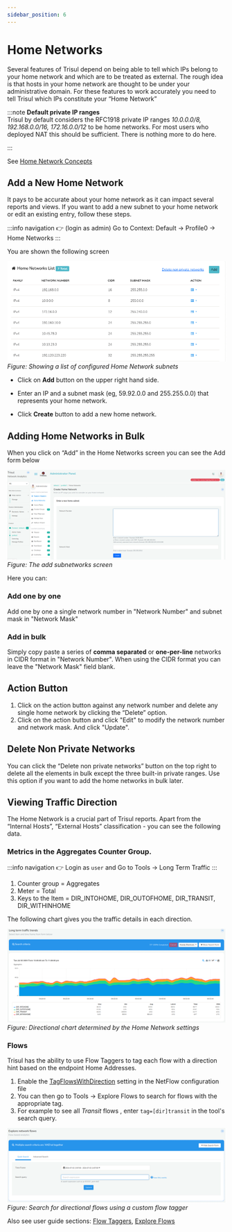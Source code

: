 ```yaml
---
sidebar_position: 6
---
```


# Home Networks

Several features of Trisul depend on being able to tell which IPs belong
to your home network and which are to be treated as external. The rough
idea is that hosts in your home network are thought to be under your
administrative domain. For these features to work accurately you need to
tell Trisul which IPs constitute your “Home Network”

:::note **Default private IP ranges**  
Trisul by default considers the RFC1918 private IP ranges *10.0.0.0/8,
192.168.0.0/16, 172.16.0.0/12* to be home networks. For most users who
deployed NAT this should be sufficient. There is nothing more to do
here.

:::

See [Home Network Concepts](/docs/ag/webadmin/homenetwork_concepts)

## Add a New Home Network

It pays to be accurate about your home network as it can impact several
reports and views. If you want to add a new subnet to your home network
or edit an existing entry, follow these steps.

:::info navigation
:point_right: (login as admin) Go to Context: Default &rarr; Profile0 &rarr; Home
Networks
:::

You are shown the following screen

![](images/homenetworks.png)  
*Figure: Showing a list of configured Home Network subnets*

- Click on **Add** button on the upper right hand side.   

- Enter an IP and a subnet mask (eg, 59.92.0.0 and 255.255.0.0) that
  represents your home network.  

- Click **Create** button to add a new home network.

## Adding Home Networks in Bulk

When you click on “Add” in the Home Networks screen you can see the Add
form below

![](images/create_homenetwork_form.png)  
*Figure: The add subnetworks screen*

Here you can:
### Add one by one 
Add one by one a single network number in "Network Number" and subnet mask in "Network Mask"

### Add in bulk  
Simply copy paste a series of **comma separated** or **one-per-line** networks in CIDR format in "Network Number". When using the CIDR format you can leave the "Network Mask" field blank.

## Action Button 

1. Click on the action button against any network number and delete any single home network by clicking the “Delete” option.
2. Click on the action button and click "Edit" to modify the network number and network mask. And click "Update".

## Delete Non Private Networks
You can click the “Delete non private networks” button on the top right to delete all the elements in bulk except the three built-in private ranges. Use this option if you want to add the home networks in bulk later.

## Viewing Traffic Direction

The Home Network is a crucial part of Trisul reports. Apart from the
“Internal Hosts”, “External Hosts” classification - you can see the
following data.

### Metrics in the Aggregates Counter Group.

:::info navigation
:point_right: Login as `user` and Go to Tools &rarr; Long Term Traffic
:::

1. Counter group = Aggregates
2. Meter = Total
3. Keys to the Item = DIR_INTOHOME, DIR_OUTOFHOME, DIR_TRANSIT, DIR_WITHINHOME

The following chart gives you the traffic details in each direction.

![](images/longterm_traffic.png)  
*Figure: Directional chart determined by the Home Network settings*

### Flows

Trisul has the ability to use Flow Taggers to tag each flow with a direction hint based on the endpoint Home Addresses.

1. Enable the [TagFlowsWithDirection](pathname:///docs/ref/netflow-config#TagFlowsWithDirection) setting in the NetFlow configuration file
2. You can then go to Tools &rarr; Explore Flows to search for flows with
   the appropriate tag.
3. For example to see all *Transit* flows , enter `tag=[dir]transit` in
   the tool's search query.

![](images/explore_flows.png)  
*Figure: Search for directional flows using a custom flow tagger*

Also see user guide sections: [Flow Taggers](/docs/ug/flow/tagger), [Explore Flows](/docs/ug/tools/explore_flows)
